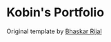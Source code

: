 # Kobin's Portfolio

Original template by [Bhaskar Rijal](https://github.com/bhaskarrijal/bhaskarrijal-min)